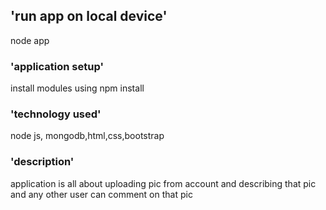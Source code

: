 ## 'run app on local device'

node app

### 'application setup'
install modules using npm install

### 'technology used'
node js, mongodb,html,css,bootstrap

### 'description'
application is all about uploading pic from account and describing that pic and any other user can comment on that pic
